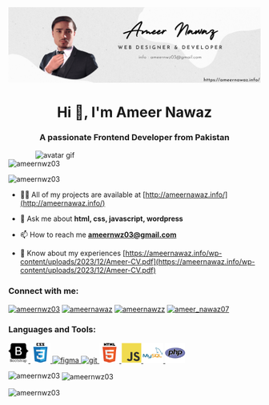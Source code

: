 ![logo](https://github.com/ameernwz03/ameernwz03/blob/main/Neutral%20Creative%20Professional%20LinkedIn%20Article%20Cover%20Image.png)
<h1 align="center">Hi 👋, I'm Ameer Nawaz</h1>
<h3 align="center">A passionate Frontend Developer from Pakistan</h3>
<img align="right" alt="avatar gif" width="450" src="https://user-images.githubusercontent.com/55389276/140866485-8fb1c876-9a8f-4d6a-98dc-08c4981eaf70.gif">
<p align="left"> <img src="https://komarev.com/ghpvc/?username=ameernwz03&label=Profile%20views&color=0e75b6&style=flat" alt="ameernwz03" /> </p>
<p align="left"> <img src="https://komarev.com/ghpvc/?username=ameernwz03&label=Profile%20views&color=0e75b6&style=flat" alt="ameernwz03" /> </p>

- 👨‍💻 All of my projects are available at [http://ameernawaz.info/](http://ameernawaz.info/)

- 💬 Ask me about **html, css, javascript, wordpress**

- 📫 How to reach me **ameernwz03@gmail.com**

- 📄 Know about my experiences [https://ameernawaz.info/wp-content/uploads/2023/12/Ameer-CV.pdf](https://ameernawaz.info/wp-content/uploads/2023/12/Ameer-CV.pdf)

<h3 align="left">Connect with me:</h3>
<p align="left">
<a href="https://twitter.com/ameernwz03" target="blank"><img align="center" src="https://raw.githubusercontent.com/rahuldkjain/github-profile-readme-generator/master/src/images/icons/Social/twitter.svg" alt="ameernwz03" height="30" width="40" /></a>
<a href="https://linkedin.com/in/ameernawaz" target="blank"><img align="center" src="https://raw.githubusercontent.com/rahuldkjain/github-profile-readme-generator/master/src/images/icons/Social/linked-in-alt.svg" alt="ameernawaz" height="30" width="40" /></a>
<a href="https://fb.com/ameernawzz" target="blank"><img align="center" src="https://raw.githubusercontent.com/rahuldkjain/github-profile-readme-generator/master/src/images/icons/Social/facebook.svg" alt="ameernawzz" height="30" width="40" /></a>
<a href="https://instagram.com/ameer_nawaz07" target="blank"><img align="center" src="https://raw.githubusercontent.com/rahuldkjain/github-profile-readme-generator/master/src/images/icons/Social/instagram.svg" alt="ameer_nawaz07" height="30" width="40" /></a>
</p>

<h3 align="left">Languages and Tools:</h3>
<p align="left"> <a href="https://getbootstrap.com" target="_blank" rel="noreferrer"> <img src="https://raw.githubusercontent.com/devicons/devicon/master/icons/bootstrap/bootstrap-plain-wordmark.svg" alt="bootstrap" width="40" height="40"/> </a> <a href="https://www.w3schools.com/css/" target="_blank" rel="noreferrer"> <img src="https://raw.githubusercontent.com/devicons/devicon/master/icons/css3/css3-original-wordmark.svg" alt="css3" width="40" height="40"/> </a> <a href="https://www.figma.com/" target="_blank" rel="noreferrer"> <img src="https://www.vectorlogo.zone/logos/figma/figma-icon.svg" alt="figma" width="40" height="40"/> </a> <a href="https://git-scm.com/" target="_blank" rel="noreferrer"> <img src="https://www.vectorlogo.zone/logos/git-scm/git-scm-icon.svg" alt="git" width="40" height="40"/> </a> <a href="https://www.w3.org/html/" target="_blank" rel="noreferrer"> <img src="https://raw.githubusercontent.com/devicons/devicon/master/icons/html5/html5-original-wordmark.svg" alt="html5" width="40" height="40"/> </a> <a href="https://developer.mozilla.org/en-US/docs/Web/JavaScript" target="_blank" rel="noreferrer"> <img src="https://raw.githubusercontent.com/devicons/devicon/master/icons/javascript/javascript-original.svg" alt="javascript" width="40" height="40"/> </a> <a href="https://www.mysql.com/" target="_blank" rel="noreferrer"> <img src="https://raw.githubusercontent.com/devicons/devicon/master/icons/mysql/mysql-original-wordmark.svg" alt="mysql" width="40" height="40"/> </a> <a href="https://www.php.net" target="_blank" rel="noreferrer"> <img src="https://raw.githubusercontent.com/devicons/devicon/master/icons/php/php-original.svg" alt="php" width="40" height="40"/> </a> </p>

<p><img align="left" src="https://github-readme-stats.vercel.app/api/top-langs?username=ameernwz03&show_icons=true&locale=en&layout=compact" alt="ameernwz03" /></p>

<p>&nbsp;<img align="center" src="https://github-readme-stats.vercel.app/api?username=ameernwz03&show_icons=true&locale=en" alt="ameernwz03" /></p>

<p><img align="center" src="https://github-readme-streak-stats.herokuapp.com/?user=ameernwz03&" alt="ameernwz03" /></p>
